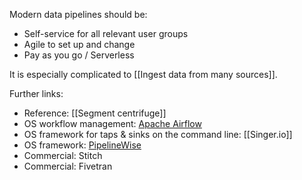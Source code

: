 Modern data pipelines should be:

- Self-service for all relevant user groups
- Agile to set up and change
- Pay as you go / Serverless

It is especially complicated to [[Ingest data from many sources]].

Further links:

- Reference: [[Segment centrifuge]]
- OS workflow management: [Apache Airflow](https://airflow.apache.org/)
- OS framework for taps & sinks on the command line: [[Singer.io]]
- OS framework: [PipelineWise](https://transferwise.github.io/pipelinewise/)
- Commercial: Stitch
- Commercial: Fivetran

